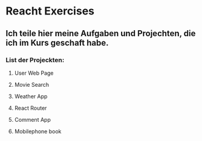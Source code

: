 # Reacht Exercises

## Ich teile hier meine Aufgaben und Projechten, die ich im Kurs geschaft habe.

### List der Projeckten:

1. User Web Page

2. Movie Search

3. Weather App

4. React Router

5. Comment App

6. Mobilephone book



